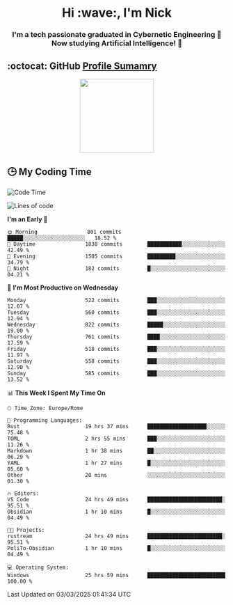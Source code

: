 <h1 align="center">Hi :wave:, I'm Nick</h1>

<h3 align="center">I'm a tech passionate graduated in Cybernetic Engineering 🤖<br>
Now studying Artificial Intelligence! 🧠</h3>


## :octocat: GitHub <a href="https://github.com/vn7n24fzkq/github-profile-summary-cards">Profile Sumamry</a>

<p align="center">
   <img style="height:170px;display:inline-block"  src="http://github-profile-summary-cards.vercel.app/api/cards/profile-details?username=CodeClimberNT&theme=github_dark" />
<!--    <img style="height:170px;display:inline-block"  src="http://github-profile-summary-cards.vercel.app/api/cards/repos-per-language?username=CodeClimberNT&theme=github_dark&exclude=" /> -->
</p>

 ## :clock3: My Coding Time 
 
<!--START_SECTION:waka-->
![Code Time](http://img.shields.io/badge/Code%20Time-492%20hrs%2025%20mins-blue)

![Lines of code](https://img.shields.io/badge/From%20Hello%20World%20I%27ve%20Written-4.5%20million%20lines%20of%20code-blue)

**I'm an Early 🐤** 

```text
🌞 Morning                801 commits         █████░░░░░░░░░░░░░░░░░░░░   18.52 % 
🌆 Daytime                1838 commits        ███████████░░░░░░░░░░░░░░   42.49 % 
🌃 Evening                1505 commits        █████████░░░░░░░░░░░░░░░░   34.79 % 
🌙 Night                  182 commits         █░░░░░░░░░░░░░░░░░░░░░░░░   04.21 % 
```
📅 **I'm Most Productive on Wednesday** 

```text
Monday                   522 commits         ███░░░░░░░░░░░░░░░░░░░░░░   12.07 % 
Tuesday                  560 commits         ███░░░░░░░░░░░░░░░░░░░░░░   12.94 % 
Wednesday                822 commits         █████░░░░░░░░░░░░░░░░░░░░   19.00 % 
Thursday                 761 commits         ████░░░░░░░░░░░░░░░░░░░░░   17.59 % 
Friday                   518 commits         ███░░░░░░░░░░░░░░░░░░░░░░   11.97 % 
Saturday                 558 commits         ███░░░░░░░░░░░░░░░░░░░░░░   12.90 % 
Sunday                   585 commits         ███░░░░░░░░░░░░░░░░░░░░░░   13.52 % 
```


📊 **This Week I Spent My Time On** 

```text
🕑︎ Time Zone: Europe/Rome

💬 Programming Languages: 
Rust                     19 hrs 37 mins      ███████████████████░░░░░░   75.48 % 
TOML                     2 hrs 55 mins       ███░░░░░░░░░░░░░░░░░░░░░░   11.26 % 
Markdown                 1 hr 38 mins        ██░░░░░░░░░░░░░░░░░░░░░░░   06.29 % 
YAML                     1 hr 27 mins        █░░░░░░░░░░░░░░░░░░░░░░░░   05.60 % 
Other                    20 mins             ░░░░░░░░░░░░░░░░░░░░░░░░░   01.30 % 

🔥 Editors: 
VS Code                  24 hrs 49 mins      ████████████████████████░   95.51 % 
Obsidian                 1 hr 10 mins        █░░░░░░░░░░░░░░░░░░░░░░░░   04.49 % 

🐱‍💻 Projects: 
rustream                 24 hrs 49 mins      ████████████████████████░   95.51 % 
PoliTo-Obsidian          1 hr 10 mins        █░░░░░░░░░░░░░░░░░░░░░░░░   04.49 % 

💻 Operating System: 
Windows                  25 hrs 59 mins      █████████████████████████   100.00 % 
```


 Last Updated on 03/03/2025 01:41:34 UTC
<!--END_SECTION:waka-->

